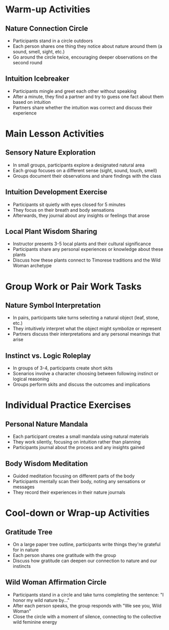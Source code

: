 # Warm-up Activities

## Nature Connection Circle
- Participants stand in a circle outdoors
- Each person shares one thing they notice about nature around them (a sound, smell, sight, etc.)
- Go around the circle twice, encouraging deeper observations on the second round

## Intuition Icebreaker
- Participants mingle and greet each other without speaking
- After a minute, they find a partner and try to guess one fact about them based on intuition
- Partners share whether the intuition was correct and discuss their experience

# Main Lesson Activities

## Sensory Nature Exploration
- In small groups, participants explore a designated natural area
- Each group focuses on a different sense (sight, sound, touch, smell)
- Groups document their observations and share findings with the class

## Intuition Development Exercise
- Participants sit quietly with eyes closed for 5 minutes
- They focus on their breath and body sensations
- Afterwards, they journal about any insights or feelings that arose

## Local Plant Wisdom Sharing
- Instructor presents 3-5 local plants and their cultural significance
- Participants share any personal experiences or knowledge about these plants
- Discuss how these plants connect to Timorese traditions and the Wild Woman archetype

# Group Work or Pair Work Tasks

## Nature Symbol Interpretation
- In pairs, participants take turns selecting a natural object (leaf, stone, etc.)
- They intuitively interpret what the object might symbolize or represent
- Partners discuss their interpretations and any personal meanings that arise

## Instinct vs. Logic Roleplay
- In groups of 3-4, participants create short skits
- Scenarios involve a character choosing between following instinct or logical reasoning
- Groups perform skits and discuss the outcomes and implications

# Individual Practice Exercises

## Personal Nature Mandala
- Each participant creates a small mandala using natural materials
- They work silently, focusing on intuition rather than planning
- Participants journal about the process and any insights gained

## Body Wisdom Meditation
- Guided meditation focusing on different parts of the body
- Participants mentally scan their body, noting any sensations or messages
- They record their experiences in their nature journals

# Cool-down or Wrap-up Activities

## Gratitude Tree
- On a large paper tree outline, participants write things they're grateful for in nature
- Each person shares one gratitude with the group
- Discuss how gratitude can deepen our connection to nature and our instincts

## Wild Woman Affirmation Circle
- Participants stand in a circle and take turns completing the sentence:
  "I honor my wild nature by..."
- After each person speaks, the group responds with "We see you, Wild Woman"
- Close the circle with a moment of silence, connecting to the collective wild feminine energy